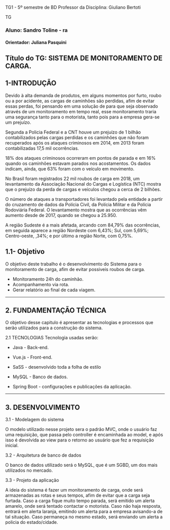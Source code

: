TG1 - 5º semestre de BD
Professor da Disciplina: Giuliano Bertoti

TG
### Aluno: Sandro Toline - ra 
#### Orientador: Juliana Pasquini

## Título do TG: SISTEMA DE MONITORAMENTO DE CARGA.

1-INTRODUÇÃO
----
Devido à alta demanda de produtos, em alguns momentos por furto, roubo ou a por
acidente, as cargas de caminhões são perdidas, afim de evitar essas perdas, foi pensando em
uma solução de para que seja observado através de um monitoramento em tempo real, esse
monitoramento traria uma segurança tanto para o motorista, tanto pois para a empresa gera-se
um prejuízo.

Segunda a Policia Federal e a CNT houve um prejuízo de 1 bilhão contabilizados pelas
cargas perdidas e os caminhões que não foram recuperados após os ataques criminosos em
2014, em 2013 foram contabilizadas 17,5 mil ocorrências.

18% dos ataques criminosos ocorreram em pontos de parada e em 16% quando os
caminhões estavam parados nos acostamentos. Os dados indicam, ainda, que 63% foram com
o veículo em movimento.

No Brasil foram registrados 22 mil roubos de carga em 2018, um levantamento da
Associação Nacional do Cargas e Logística (NTC) mostra que o prejuízo da perda de cargas e
veículos chegou a cerca de 2 bilhões.

O número de ataques a transportadores foi levantado pela entidade a partir do
cruzamento de dados da Polícia Civil, da Polícia Militar e da Polícia Rodoviária Federal. O
levantamento mostra que as ocorrências vêm aumento desde de 2017, quando se chegou a
25.950.

A região Sudeste é a mais afetada, arcando com 84,79% das ocorrências, em seguida
aparece a região Nordeste com 6,43%; Sul, com 5,69%; Centro-oeste, ,34%; e por último a
região Norte, com 0,75%.

1.1- Objetivo
---
O objetivo deste trabalho é o desenvolvimento do Sistema para o monitoramento de
carga, afim de evitar possiveis roubos de carga.
- Monitoramento 24h do caminhão.
- Acompanhamento via rota.
- Gerar relatório ao final de cada viagem.

----
## 2. FUNDAMENTAÇÃO TÉCNICA

O objetivo desse capitulo é apresentar as tecnologias e processos que serão utilizados para a construção do sistema.

2.1 TECNOLOGIAS
Tecnologia usadas serão:

- Java - Back-end.

- Vue.js - Front-end.

- SaSS - desenvolvido toda a folha de estilo

- MySQL - Banco de dados.

- Spring Boot - configurações e publicações da aplicação.
---
## 3. DESENVOLVIMENTO

3.1 - Modelagem do sistema 

O modelo utilizado nesse projeto sera o padrão MVC, onde o usuário faz uma requisição, que passa pelo controller é encaminhada ao model, e após isso é devolvida ao view para o retorno ao usuário que fez a requisição inicial.

3.2 - Arquitetura de banco de dados 

O banco de dados utilizado será o MySQL, que é um SGBD, um dos mais utilizados no mercado.

3.3 - Projeto da aplicação

A ideia do sistema é fazer um monitoramento de carga, onde será armazenadas as rotas e seus tempos, afim de evitar que a carga seja furtada.
Caso a carga fique muito tempo parada, será emitido um alerta amarelo, onde será tentado contactar o motorista.
Caso não haja resposta, entrará em alerta laranja, emitindo um alerta para a empresa avisando-a de tal situação.
Caso permaneça no mesmo estado, será enviando um alerta a policia do estado/cidade.
